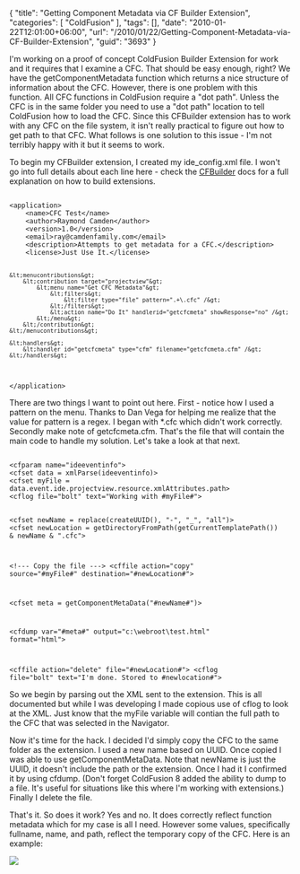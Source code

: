 {
	"title": "Getting Component Metadata via CF Builder Extension",
	"categories": [
		"ColdFusion"
	],
	"tags": [],
	"date": "2010-01-22T12:01:00+06:00",
	"url": "/2010/01/22/Getting-Component-Metadata-via-CF-Builder-Extension",
	"guid": "3693"
}

I'm working on a proof of concept ColdFusion Builder Extension for work and it requires that I examine a CFC. That should be easy enough, right? We have the getComponentMetadata function which returns a nice structure of information about the CFC. However, there is one problem with this function. All CFC functions in ColdFusion require a "dot path". Unless the CFC is in the same folder you need to use a "dot path" location to tell ColdFusion how to load the CFC. Since this CFBuilder extension has to work with any CFC on the file system, it isn't really practical to figure out how to get path to that CFC. What follows is one solution to this issue - I'm not terribly happy with it but it seems to work.
<!--more-->
<p>

To begin my CFBuilder extension, I created my ide_config.xml file. I won't go into full details about each line here - check the <a href="http://help.adobe.com/en_US/ColdFusionBuilder/Using/index.html">CFBuilder</a> docs for a full explanation on how to build extensions.

<p>

<code>
&lt;application&gt; 
    &lt;name&gt;CFC Test&lt;/name&gt; 
    &lt;author&gt;Raymond Camden&lt;/author&gt; 
    &lt;version&gt;1.0&lt;/version&gt; 
    &lt;email&gt;ray@camdenfamily.com&lt;/email&gt; 
    &lt;description&gt;Attempts to get metadata for a CFC.&lt;/description&gt; 
    &lt;license&gt;Just Use It.&lt;/license&gt;
	
	&lt;menucontributions&gt;
		&lt;contribution target="projectview"&gt;
			&lt;menu name="Get CFC Metadata"&gt;
				&lt;filters&gt;
					&lt;filter type="file" pattern=".+\.cfc" /&gt;
				&lt;/filters&gt;
				&lt;action name="Do It" handlerid="getcfcmeta" showResponse="no" /&gt;
			&lt;/menu&gt;
		&lt;/contribution&gt;
	&lt;/menucontributions&gt;

	&lt;handlers&gt;
		&lt;handler id="getcfcmeta" type="cfm" filename="getcfcmeta.cfm" /&gt;
	&lt;/handlers&gt; 
&lt;/application&gt;
</code>

<p>

There are two things I want to point out here. First - notice how I used a pattern on the menu. Thanks to Dan Vega for helping me realize that the value for pattern is a regex. I began with *.cfc which didn't work correctly. Secondly make note of getcfcmeta.cfm. That's the file that will contain the main code to handle my solution. Let's take a look at that next.

<p>

<code>
&lt;cfparam name="ideeventinfo"&gt;
&lt;cfset data = xmlParse(ideeventinfo)&gt;
&lt;cfset myFile = data.event.ide.projectview.resource.xmlAttributes.path&gt;
&lt;cflog file="bolt" text="Working with #myFile#"&gt;

&lt;cfset newName = replace(createUUID(), "-", "_", "all")&gt;
&lt;cfset newLocation = getDirectoryFromPath(getCurrentTemplatePath()) & newName & ".cfc"&gt;

&lt;!--- Copy the file ---&gt;
&lt;cffile action="copy" source="#myFile#" destination="#newLocation#"&gt;

&lt;cfset meta = getComponentMetaData("#newName#")&gt;

&lt;cfdump var="#meta#" output="c:\webroot\test.html" format="html"&gt;

&lt;cffile action="delete" file="#newLocation#"&gt;
&lt;cflog file="bolt" text="I'm done. Stored to #newlocation#"&gt;
</code>

<p>

So we begin by parsing out the XML sent to the extension. This is all documented but while I was developing I made copious use of cflog to look at the XML. Just know that the myFile variable will contian the full path to the CFC that was selected in the Navigator.

<p>

Now it's time for the hack. I decided I'd simply copy the CFC to the same folder as the extension. I used a new name based on UUID. Once copied I was able to use getComponentMetaData. Note that newName is just the UUID, it doesn't include the path or the extension. Once I had it I confirmed it by using cfdump. (Don't forget ColdFusion 8 added the ability to dump to a file. It's useful for situations like this where I'm working with extensions.) Finally I delete the file. 

<p>

That's it. So does it work? Yes and no. It does correctly reflect function metadata which for my case is all I need. However some values, specifically fullname, name, and path, reflect the temporary copy of the CFC. Here is an example:

<p>

<img src="http://static.raymondcamden.com/images/shotcfb.jpg" />

<p>